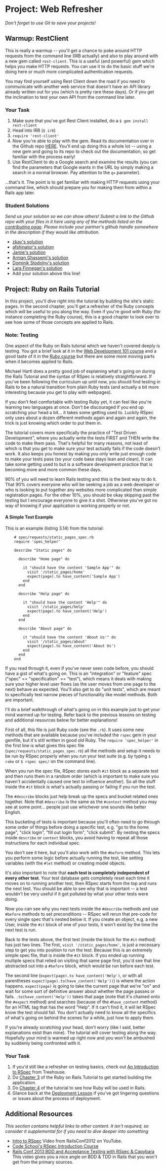 # Project: Web Refresher
<!-- *Estimated Time: 5-8 hrs* -->

*Don't forget to use Git to save your projects!*

## Warmup: RestClient

This is really a warmup -- you'll get a chance to poke around HTTP requests from the command line (IRB actually) and also to play around with a new gem called `rest-client`.  This is a useful (and powerful) gem which helps you make HTTP requests.  You can use it to do the basic stuff we're doing here or much more complicated authentication requests.  

You may find yourself using Rest Client down the road if you need to communicate with another web service that doesn't have an API library already written out for you (which is pretty rare these days).  Or if you get the inclination to test your own API from the command line later.

### Your Task

1. Make sure that you've got Rest Client installed, do a `$ gem install rest-client`
2. Head into IRB (`$ irb`)
3. `require 'rest-client'`
4. Now you're able to play with the gem.  Read its documentation over in the Github repo [HERE](https://github.com/rest-client/rest-client).  You'll end up doing this a whole lot -- using a new gem and going to its repo to check out the documentation, so get familiar with the process early!
5. Use RestClient to do a Google search and examine the results (you can find the parameters that Google wants in the URL by simply making a search in a normal browser.  Pay attention to the `q=` parameter).

...that's it.  The point is to get familiar with making HTTP requests using your command line, which should prepare you for making them from within a Rails app later.

### Student Solutions

*Send us your solution so we can show others! Submit a link to the Github repo with your files in it here using any of the methods listed on the [contributing page](http://github.com/TheOdinProject/curriculum/blob/master/contributing.md).  Please include your partner's github handle somewhere in the description if they would like attribution.*

* [zkay's solution](https://github.com/zkay/PersonalProjects/tree/master/Rest)
* [afshinator's solution](https://github.com/afshinator/playground/tree/master/RestPinger)
* [Jamie's solution](https://github.com/Jberczel/odin-projects/tree/master/rest_client)
* [Arman Ghassemi's solution](https://github.com/ArmanG/Rest-Client)
* [Dominik Stodolny's solution](https://github.com/dstodolny/rest_client)
* [Lara Finnegan's solution](https://github.com/lcf0285/rest-client/blob/master/google_search.rb)
* Add your solution above this line!


## Project: Ruby on Rails Tutorial

In this project, you'll dive right into the tutorial by building the site's static pages.  In the second chapter, you'll get a refresher of the Ruby concepts which will be useful to you along the way.  Even if you're good with Ruby (for instance completing the Ruby course), this is a good chapter to look over to see how some of those concepts are applied to Rails.

### Note: Testing

One aspect of the Ruby on Rails tutorial which we haven't covered deeply is testing.  You got a brief look at it in the [Web Development 101 course](http://www.theodinproject.com/web-development-101/testing-basics) and a good taste of it in the [Ruby course](http://www.theodinproject.com/ruby-programming/#section-testing-ruby-with-rspec) but there are some more moving parts when it becomes applied to Rails.

Michael Hartl does a pretty good job of explaining what's going on during the Rails Tutorial and the syntax of RSpec is relatively straightforward.  If you've been following the curriculum up until now, you should find testing in Rails to be a natural transition from plain Ruby tests (and actually a bit more interesting because you get to play with webpages).  

If you don't feel comfortable with testing Ruby yet, it can feel like you're learning two languages at once.  Don't be discouraged if you end up scratching your head a bit... it takes some getting used to.  Luckily RSpec only uses about a dozen different methods again and again and again, the trick is just knowing which order to put them in.

The tutorial covers more specifically the practice of "Test Driven Development", where you actually write the tests FIRST and THEN write the code to make them pass.  That's helpful for many reasons, not least of which is that you get to make sure your test actually fails if the code doesn't work.  It also keeps you honest by making you only write just enough code to make your tests pass (so your code base stays lean and clean).  It can take some getting used to but is a software development practice that is becoming more and more common these days.

90% of you will need to learn Rails testing and this is the best way to do it.  That 90% covers everyone who will be seeking a job as a web developer or who is looking to put together any websites more complicated than simple registration pages.  For the other 10%, you should be okay skipping past the testing but I encourage everyone to give it a shot.  Otherwise you've got no way of knowing if your application is working properly or not.

#### A Simple Test Example

This is an example (listing 3.14) from the tutorial:

```language-ruby
    # spec/requests/static_pages_spec.rb
    require 'spec_helper'

    describe "Static pages" do

      describe "Home page" do

        it "should have the content 'Sample App'" do
          visit '/static_pages/home'
          expect(page).to have_content('Sample App')
        end
      end

      describe "Help page" do

        it "should have the content 'Help'" do
          visit '/static_pages/help'
          expect(page).to have_content('Help')
        end
      end

      describe "About page" do

        it "should have the content 'About Us'" do
          visit '/static_pages/about'
          expect(page).to have_content('About Us')
        end
      end
    end
```

If you read through it, even if you've never seen code before, you should have a gist of what's going on.  This is an "integration" or "feature" spec ("spec" == "specification" == "test"), which means it deals with making sure your higher level user flows (as the user moves from one page to the next) behave as expected.  You'll also get to do "unit tests", which are meant to specifically test narrow pieces of functionality like model methods.  Both are important.

I'll do a brief walkthrough of what's going on in this example just to get your mind warmed up for testing.  Refer back to the previous lessons on testing and additional resources below for better explanations!

First of all, this file is just Ruby code (see the `.rb`).  It uses some new methods that are available because you've included the `rspec` gem in your gemfile, but it's still written in good old Ruby.  The `require 'spec_helper'` in the first line is what gives this spec file (`spec/requests/static_pages_spec.rb`) all the methods and setup it needs to be run by RSpec properly when you run your test suite (e.g. by typing `$ rake` or `$ rspec spec/` on the command line).

When you run the spec file, RSpec stores each `#it` block as a separate test and then runs them in a random order (which is important to make sure you haven't accidentally caused one test to influence another).  So all the stuff inside the `#it` block is what's actually passing or failing if you run the test.  

The `#describe` blocks just help break up the specs and bucket related ones together.  Note that `#describe` is the same as the `#context` method you may see at some point... people just use whichever one sounds like better English.

This bucketing of tests is important because you'll often need to go through some order of things before doing a specific test, e.g. "go to the home page", "click login", "fill out login form", "click submit".  By nesting the specs inside `describe` or `context` blocks, you avoid having to repeat all those instructions for each individual spec.

You don't see it here, but you'll also work with the `#before` method.  This lets you perform some logic before actually running the test, like setting variables (with the `#let` method) or creating model objects.

It's also important to note that **each test is completely independent of every other test**.  Your test database gets completely reset each time it moves on to running another test, then RSpec starts from the top and runs the next test.  You should be able to see why that is important -- a test wouldn't be very useful if it got polluted by what your other tests were doing.  

Now you can see why you nest tests inside the `#describe` methods and use `#before` methods to set preconditions -- RSpec will rerun that pre-code for every single spec that's nested below it.  If you create an object, e.g. a new User, inside the `#it` block of one of your tests, it won't exist by the time the next test is run.

Back to the tests above, the first test (inside the block for the `#it` method) has just two lines.  The first, `visit '/static_pages/home'`, is just a necessary step to get you into position to run the test.  Because this is an extremely simple spec file, that is inside the `#it` block.  If you ended up running multiple specs that relied on visiting that same page first, you'd see that line abstracted out into a `#before` block, which would be run before each test.

The second line (`expect(page).to have_content('Help')`, or with all parentheses `expect(page).to(have_content('Help'))`) is where the action happens.  `expect(page)` is going to take the current page that we're "on" and wait for some sort of definitive answer about whether the page passes or fails.  `.to(have_content('Help'))` takes that page (note that it's chained onto the `#expect` method) and searches (because of the `#have_content` method) for an HTML tag that has the word "Help".  If it can't find it, it will let RSpec know the test should fail.  You don't actually need to know all the specifics of what's going on behind the scenes for a while, just how to apply them.

If you're already scratching your head, don't worry (like I said, better explanations exist than mine).  The tutorial will cover testing along the way.  Hopefully your mind is warmed up right now and you won't be ambushed by suddenly being confronted with it.

### Your Task

1. If you'd still like a refresher on testing basics, check out [An Introduction to RSpec](http://blog.teamtreehouse.com/an-introduction-to-rspec) from Treehouse.
2. Do [Chapter 3](http://ruby.railstutorial.org/chapters/static-pages#top) of the Ruby on Rails Tutorial to get started building the application.
3. Do [Chapter 4](http://ruby.railstutorial.org/chapters/rails-flavored-ruby#top) of the tutorial to see how Ruby will be used in Rails.
4. Glance back at the [Deployment Lesson](http://www.theodinproject.com/ruby-on-rails/deployment) if you've got lingering questions or issues about the process of deployment.

## Additional Resources

*This section contains helpful links to other content. It isn't required, so consider it supplemental for if you need to dive deeper into something*


* [Intro to RSpec](http://www.youtube.com/watch?v=aYXAWgSA5Kw) Video from RailsConf2012 on YouTube.
* [Code School's RSpec Introduction Course](https://www.codeschool.com/courses/testing-with-rspec)
* [Rails Conf 2013 BDD and Acceptance Testing with RSpec & Capybara](https://www.youtube.com/watch?v=BG_DDUD4M9E) This video gives you a nice angle on BDD & TDD in Rails that you won't get from the primary sources.









